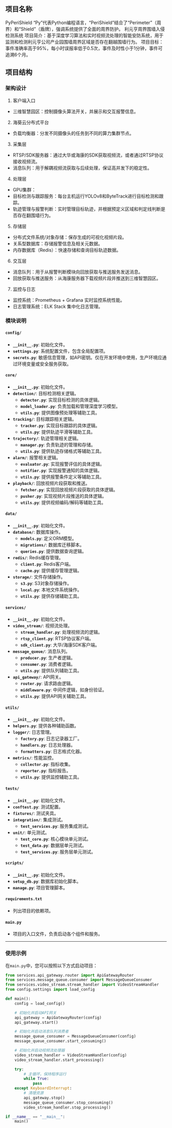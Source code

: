 ## 项目名称
PyPeriShield “Py”代表Python编程语言，“PeriShield”结合了“Perimeter”（周界）和“Shield”（盾牌），强调系统提供了全面的周界防护。 
利元亨周界围墙入侵检测系统
项目简介：基于深度学习算法和实时视频流处理的智能安防系统，用于监测和检测利元亨公司产业园围墙周界区域是否存在翻越围墙行为。
项目目标：事件准确率高于95%，每小时误报率低于0.5次，事件及时性小于1分钟，事件可追溯6个月。
## 项目结构
### 架构设计
1. 客户端入口
- 三维智慧园区：控制摄像头算法开关，并展示和交互报警信息。
2. 海葵云分布式平台
- 负载均衡器：分发不同摄像头的任务到不同的算力集群节点。
3. 采集层
- RTSP/SDK服务器：通过大华或海康的SDK获取视频流，或者通过RTSP协议接收视频流。
- 消息队列：用于解耦视频流获取与后续处理，保证高并发下的稳定性。
4. 处理层
- GPU集群：
- 目标检测与跟踪服务：每台主机运行YOLOv8和ByteTrack进行目标检测和跟踪。
- 轨迹管理与报警判断：实时管理目标轨迹，并根据预定义区域和判定线判断是否存在翻围墙行为。
5. 存储层
- 分布式文件系统/对象存储：保存生成的可视化视频片段。
- 关系型数据库：存储报警信息及相关元数据。
- 内存数据库（Redis）：快速存储和查询目标轨迹数据。
6. 交互层
- 消息队列：用于从报警判断模块向回放获取与推送服务发送消息。
- 回放获取与推送服务：从海康服务器下载视频片段并推送到三维智慧园区。
7. 监控与日志
- 监控系统：Prometheus + Grafana 实时监控系统性能。
- 日志管理系统：ELK Stack 集中化日志管理。

### 模块说明
#### `config/`
- **`__init__.py`**: 初始化文件。
- **`settings.py`**: 系统配置文件，包含全局配置项。
- **`secrets.py`**: 敏感信息管理，如API密钥。仅在开发环境中使用，生产环境应通过环境变量或安全服务获取。

#### `core/`
- **`__init__.py`**: 初始化文件。
- **`detection/`**: 目标检测相关逻辑。
  - **`detector.py`**: 实现目标检测的具体逻辑。
  - **`model_loader.py`**: 负责加载和管理深度学习模型。
  - **`utils.py`**: 提供图像预处理等辅助工具。
- **`tracking/`**: 目标跟踪相关逻辑。
  - **`tracker.py`**: 实现目标跟踪的具体逻辑。
  - **`utils.py`**: 提供轨迹平滑等辅助工具。
- **`trajectory/`**: 轨迹管理相关逻辑。
  - **`manager.py`**: 负责轨迹的管理和存储。
  - **`utils.py`**: 提供轨迹存储格式等辅助工具。
- **`alarm/`**: 报警相关逻辑。
  - **`evaluator.py`**: 实现报警评估的具体逻辑。
  - **`notifier.py`**: 实现报警通知的具体逻辑。
  - **`utils.py`**: 提供报警条件定义等辅助工具。
- **`playback/`**: 回放视频片段获取和推送。
  - **`fetcher.py`**: 实现回放视频片段获取的具体逻辑。
  - **`pusher.py`**: 实现视频片段推送的具体逻辑。
  - **`utils.py`**: 提供视频编码/解码等辅助工具。

#### `data/`
- **`__init__.py`**: 初始化文件。
- **`database/`**: 数据库操作。
  - **`models.py`**: 定义ORM模型。
  - **`migrations/`**: 数据库迁移脚本。
  - **`queries.py`**: 提供数据查询逻辑。
- **`redis/`**: Redis缓存管理。
  - **`client.py`**: Redis客户端。
  - **`cache.py`**: 提供缓存管理逻辑。
- **`storage/`**: 文件存储操作。
  - **`s3.py`**: S3对象存储操作。
  - **`local.py`**: 本地文件系统操作。
  - **`utils.py`**: 提供存储辅助工具。

#### `services/`
- **`__init__.py`**: 初始化文件。
- **`video_stream/`**: 视频流处理。
  - **`stream_handler.py`**: 处理视频流的逻辑。
  - **`rtsp_client.py`**: RTSP协议客户端。
  - **`sdk_client.py`**: 大华/海康SDK客户端。
- **`message_queue/`**: 消息队列。
  - **`producer.py`**: 生产者逻辑。
  - **`consumer.py`**: 消费者逻辑。
  - **`utils.py`**: 提供队列辅助工具。
- **`api_gateway/`**: API网关。
  - **`router.py`**: 请求路由逻辑。
  - **`middleware.py`**: 中间件逻辑，如身份验证。
  - **`utils.py`**: 提供API网关辅助工具。

#### `utils/`
- **`__init__.py`**: 初始化文件。
- **`helpers.py`**: 提供各种辅助函数。
- **`logger/`**: 日志管理。
  - **`factory.py`**: 日志记录器工厂。
  - **`handlers.py`**: 日志处理器。
  - **`formatters.py`**: 日志格式化器。
- **`metrics/`**: 性能监控。
  - **`collector.py`**: 指标收集。
  - **`reporter.py`**: 指标报告。
  - **`utils.py`**: 提供监控辅助工具。

#### `tests/`
- **`__init__.py`**: 初始化文件。
- **`conftest.py`**: 测试配置。
- **`fixtures/`**: 测试夹具。
- **`integration/`**: 集成测试。
  - **`test_services.py`**: 服务集成测试。
- **`unit/`**: 单元测试。
  - **`test_core.py`**: 核心模块单元测试。
  - **`test_data.py`**: 数据层单元测试。
  - **`test_services.py`**: 服务层单元测试。

#### `scripts/`
- **`__init__.py`**: 初始化文件。
- **`setup_db.py`**: 数据库初始化脚本。
- **`manage.py`**: 项目管理脚本。

#### `requirements.txt`
- 列出项目的依赖项。

#### `main.py`
- 项目的入口文件，负责启动各个组件和服务。

---

### 使用示例

在`main.py`中，您可以按照以下方式启动项目：

```python
from services.api_gateway.router import ApiGatewayRouter
from services.message_queue.consumer import MessageQueueConsumer
from services.video_stream.stream_handler import VideoStreamHandler
from config.settings import load_config

def main():
    config = load_config()

    # 初始化并启动API网关
    api_gateway = ApiGatewayRouter(config)
    api_gateway.start()

    # 初始化并启动消息队列消费者
    message_queue_consumer = MessageQueueConsumer(config)
    message_queue_consumer.start_consuming()

    # 初始化并启动视频流处理器
    video_stream_handler = VideoStreamHandler(config)
    video_stream_handler.start_processing()

    try:
        # 主循环，保持程序运行
        while True:
            pass
    except KeyboardInterrupt:
        # 清理资源
        api_gateway.stop()
        message_queue_consumer.stop_consuming()
        video_stream_handler.stop_processing()

if __name__ == "__main__":
    main()